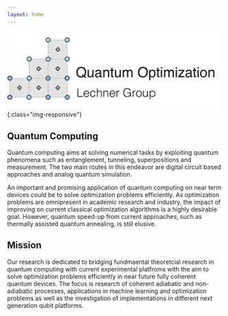 ```yaml
---
layout: home
---
```


![Group Logo](/assets/images/header.jpg){:class="img-responsive"}

Quantum Computing
---------
Quantum computing aims at solving numerical tasks by exploiting quantum phenomena such as entanglement, tunneling, superpositions and measurement. The two main routes in this endeavor are digital circuit based approaches and analog quantum simulation. 

An important and promising application of quantum computing on near term devices could be to solve optimization problems efficiently. As optimization problems are omnipresent in academic research and industry, the impact of improving on current classical optimization algorithms is a highly desirable goal. However, quantum speed-up from current approaches, such as thermally assisted quantum annealing, is still elusive. 

Mission
---------

Our research is dedicated to bridging fundmaental theoretcial research in quantum computing with current experimental platfroms with the aim to solve optimization problems efficiently in near future fully coherent quantum devices. The focus is research of coherent adiabatic and non-adiabatic processes, applications in machine learning and optimization problems as well as the investigation of implementations in different next generation qubit platforms. 